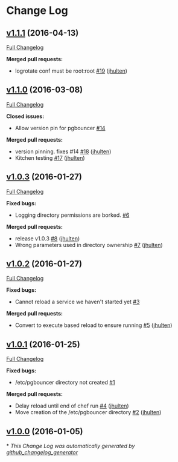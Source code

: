 # Change Log

## [v1.1.1](https://github.com/jhulten/pg_bouncer-cookbook/tree/v1.1.1) (2016-04-13)
[Full Changelog](https://github.com/jhulten/pg_bouncer-cookbook/compare/v1.1.0...v1.1.1)

**Merged pull requests:**

- logrotate conf must be root:root [\#19](https://github.com/jhulten/pg_bouncer-cookbook/pull/19) ([jhulten](https://github.com/jhulten))

## [v1.1.0](https://github.com/jhulten/pg_bouncer-cookbook/tree/v1.1.0) (2016-03-08)
[Full Changelog](https://github.com/jhulten/pg_bouncer-cookbook/compare/v1.0.3...v1.1.0)

**Closed issues:**

- Allow version pin for pgbouncer [\#14](https://github.com/jhulten/pg_bouncer-cookbook/issues/14)

**Merged pull requests:**

- version pinning. fixes \#14 [\#18](https://github.com/jhulten/pg_bouncer-cookbook/pull/18) ([jhulten](https://github.com/jhulten))
- Kitchen testing [\#17](https://github.com/jhulten/pg_bouncer-cookbook/pull/17) ([jhulten](https://github.com/jhulten))

## [v1.0.3](https://github.com/jhulten/pg_bouncer-cookbook/tree/v1.0.3) (2016-01-27)
[Full Changelog](https://github.com/jhulten/pg_bouncer-cookbook/compare/v1.0.2...v1.0.3)

**Fixed bugs:**

- Logging directory permissions are borked. [\#6](https://github.com/jhulten/pg_bouncer-cookbook/issues/6)

**Merged pull requests:**

- release v1.0.3 [\#8](https://github.com/jhulten/pg_bouncer-cookbook/pull/8) ([jhulten](https://github.com/jhulten))
- Wrong parameters used in directory ownership [\#7](https://github.com/jhulten/pg_bouncer-cookbook/pull/7) ([jhulten](https://github.com/jhulten))

## [v1.0.2](https://github.com/jhulten/pg_bouncer-cookbook/tree/v1.0.2) (2016-01-27)
[Full Changelog](https://github.com/jhulten/pg_bouncer-cookbook/compare/v1.0.1...v1.0.2)

**Fixed bugs:**

- Cannot reload a service we haven't started yet [\#3](https://github.com/jhulten/pg_bouncer-cookbook/issues/3)

**Merged pull requests:**

- Convert to execute based reload to ensure running [\#5](https://github.com/jhulten/pg_bouncer-cookbook/pull/5) ([jhulten](https://github.com/jhulten))

## [v1.0.1](https://github.com/jhulten/pg_bouncer-cookbook/tree/v1.0.1) (2016-01-25)
[Full Changelog](https://github.com/jhulten/pg_bouncer-cookbook/compare/v1.0.0...v1.0.1)

**Fixed bugs:**

- /etc/pgbouncer directory not created [\#1](https://github.com/jhulten/pg_bouncer-cookbook/issues/1)

**Merged pull requests:**

- Delay reload until end of chef run [\#4](https://github.com/jhulten/pg_bouncer-cookbook/pull/4) ([jhulten](https://github.com/jhulten))
- Move creation of the /etc/pgbouncer directory [\#2](https://github.com/jhulten/pg_bouncer-cookbook/pull/2) ([jhulten](https://github.com/jhulten))

## [v1.0.0](https://github.com/jhulten/pg_bouncer-cookbook/tree/v1.0.0) (2016-01-05)


\* *This Change Log was automatically generated by [github_changelog_generator](https://github.com/skywinder/Github-Changelog-Generator)*